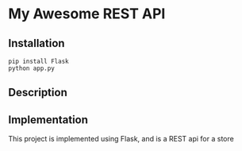 # My Awesome REST API

## Installation

```
pip install Flask
python app.py
```

## Description

## Implementation

This project is implemented using Flask, and is a REST api for a store
